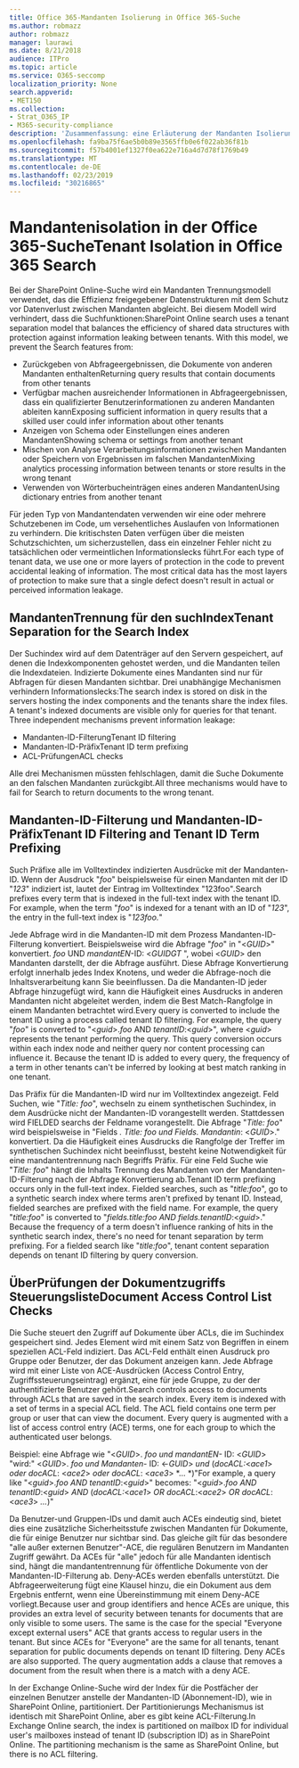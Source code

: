```yaml
---
title: Office 365-Mandanten Isolierung in Office 365-Suche
ms.author: robmazz
author: robmazz
manager: laurawi
ms.date: 8/21/2018
audience: ITPro
ms.topic: article
ms.service: O365-seccomp
localization_priority: None
search.appverid:
- MET150
ms.collection:
- Strat_O365_IP
- M365-security-compliance
description: 'Zusammenfassung: eine Erläuterung der Mandanten Isolierung in der Office 365-Suche.'
ms.openlocfilehash: fa9ba75f6ae5b0b89e3565ffb0e6f022ab36f81b
ms.sourcegitcommit: f57b4001ef1327f0ea622e716a4d7d78f1769b49
ms.translationtype: MT
ms.contentlocale: de-DE
ms.lasthandoff: 02/23/2019
ms.locfileid: "30216865"
---
```

# <a name="tenant-isolation-in-office-365-search"></a><span data-ttu-id="445d2-103">Mandantenisolation in der Office 365-Suche</span><span class="sxs-lookup"><span data-stu-id="445d2-103">Tenant Isolation in Office 365 Search</span></span>
<span data-ttu-id="445d2-p101">Bei der SharePoint Online-Suche wird ein Mandanten Trennungsmodell verwendet, das die Effizienz freigegebener Datenstrukturen mit dem Schutz vor Datenverlust zwischen Mandanten abgleicht. Bei diesem Modell wird verhindert, dass die Suchfunktionen:</span><span class="sxs-lookup"><span data-stu-id="445d2-p101">SharePoint Online search uses a tenant separation model that balances the efficiency of shared data structures with protection against information leaking between tenants. With this model, we prevent the Search features from:</span></span>
- <span data-ttu-id="445d2-106">Zurückgeben von Abfrageergebnissen, die Dokumente von anderen Mandanten enthalten</span><span class="sxs-lookup"><span data-stu-id="445d2-106">Returning query results that contain documents from other tenants</span></span>
- <span data-ttu-id="445d2-107">Verfügbar machen ausreichender Informationen in Abfrageergebnissen, dass ein qualifizierter Benutzerinformationen zu anderen Mandanten ableiten kann</span><span class="sxs-lookup"><span data-stu-id="445d2-107">Exposing sufficient information in query results that a skilled user could infer information about other tenants</span></span>
- <span data-ttu-id="445d2-108">Anzeigen von Schema oder Einstellungen eines anderen Mandanten</span><span class="sxs-lookup"><span data-stu-id="445d2-108">Showing schema or settings from another tenant</span></span>
- <span data-ttu-id="445d2-109">Mischen von Analyse Verarbeitungsinformationen zwischen Mandanten oder Speichern von Ergebnissen im falschen Mandanten</span><span class="sxs-lookup"><span data-stu-id="445d2-109">Mixing analytics processing information between tenants or store results in the wrong tenant</span></span>
- <span data-ttu-id="445d2-110">Verwenden von Wörterbucheinträgen eines anderen Mandanten</span><span class="sxs-lookup"><span data-stu-id="445d2-110">Using dictionary entries from another tenant</span></span>

<span data-ttu-id="445d2-p102">Für jeden Typ von Mandantendaten verwenden wir eine oder mehrere Schutzebenen im Code, um versehentliches Auslaufen von Informationen zu verhindern. Die kritischsten Daten verfügen über die meisten Schutzschichten, um sicherzustellen, dass ein einzelner Fehler nicht zu tatsächlichen oder vermeintlichen Informationslecks führt.</span><span class="sxs-lookup"><span data-stu-id="445d2-p102">For each type of tenant data, we use one or more layers of protection in the code to prevent accidental leaking of information. The most critical data has the most layers of protection to make sure that a single defect doesn't result in actual or perceived information leakage.</span></span>

## <a name="tenant-separation-for-the-search-index"></a><span data-ttu-id="445d2-113">MandantenTrennung für den suchIndex</span><span class="sxs-lookup"><span data-stu-id="445d2-113">Tenant Separation for the Search Index</span></span>
<span data-ttu-id="445d2-p103">Der Suchindex wird auf dem Datenträger auf den Servern gespeichert, auf denen die Indexkomponenten gehostet werden, und die Mandanten teilen die Indexdateien. Indizierte Dokumente eines Mandanten sind nur für Abfragen für diesen Mandanten sichtbar. Drei unabhängige Mechanismen verhindern Informationslecks:</span><span class="sxs-lookup"><span data-stu-id="445d2-p103">The search index is stored on disk in the servers hosting the index components and the tenants share the index files. A tenant's indexed documents are visible only for queries for that tenant. Three independent mechanisms prevent information leakage:</span></span>
- <span data-ttu-id="445d2-117">Mandanten-ID-Filterung</span><span class="sxs-lookup"><span data-stu-id="445d2-117">Tenant ID filtering</span></span>
- <span data-ttu-id="445d2-118">Mandanten-ID-Präfix</span><span class="sxs-lookup"><span data-stu-id="445d2-118">Tenant ID term prefixing</span></span>
- <span data-ttu-id="445d2-119">ACL-Prüfungen</span><span class="sxs-lookup"><span data-stu-id="445d2-119">ACL checks</span></span>

<span data-ttu-id="445d2-120">Alle drei Mechanismen müssten fehlschlagen, damit die Suche Dokumente an den falschen Mandanten zurückgibt.</span><span class="sxs-lookup"><span data-stu-id="445d2-120">All three mechanisms would have to fail for Search to return documents to the wrong tenant.</span></span>

## <a name="tenant-id-filtering-and-tenant-id-term-prefixing"></a><span data-ttu-id="445d2-121">Mandanten-ID-Filterung und Mandanten-ID-Präfix</span><span class="sxs-lookup"><span data-stu-id="445d2-121">Tenant ID Filtering and Tenant ID Term Prefixing</span></span>
<span data-ttu-id="445d2-p104">Such Präfixe alle im Volltextindex indizierten Ausdrücke mit der Mandanten-ID. Wenn der Ausdruck "*foo*" beispielsweise für einen Mandanten mit der ID "*123*" indiziert ist, lautet der Eintrag im Volltextindex "123foo"*.*</span><span class="sxs-lookup"><span data-stu-id="445d2-p104">Search prefixes every term that is indexed in the full-text index with the tenant ID. For example, when the term "*foo*" is indexed for a tenant with an ID of "*123*", the entry in the full-text index is "*123foo.*"</span></span>

<span data-ttu-id="445d2-p105">Jede Abfrage wird in die Mandanten-ID mit dem Prozess Mandanten-ID-Filterung konvertiert. Beispielsweise wird die Abfrage "*foo*" in "<*GUID*>" konvertiert. *foo* UND *mandantEN*-ID: <*GUID*_GT_ ", wobei <*GUID*> den Mandanten darstellt, der die Abfrage ausführt. Diese Abfrage Konvertierung erfolgt innerhalb jedes Index Knotens, und weder die Abfrage-noch die Inhaltsverarbeitung kann Sie beeinflussen. Da die Mandanten-ID jeder Abfrage hinzugefügt wird, kann die Häufigkeit eines Ausdrucks in anderen Mandanten nicht abgeleitet werden, indem die Best Match-Rangfolge in einem Mandanten betrachtet wird.</span><span class="sxs-lookup"><span data-stu-id="445d2-p105">Every query is converted to include the tenant ID using a process called tenant ID filtering. For example, the query "*foo*" is converted to "<*guid*>.*foo* AND *tenantID*:<*guid*>", where <*guid*> represents the tenant performing the query. This query conversion occurs within each index node and neither query nor content processing can influence it. Because the tenant ID is added to every query, the frequency of a term in other tenants can't be inferred by looking at best match ranking in one tenant.</span></span>

<span data-ttu-id="445d2-p106">Das Präfix für die Mandanten-ID wird nur im Volltextindex angezeigt. Feld Suchen, wie "*Title: foo*", wechseln zu einem synthetischen Suchindex, in dem Ausdrücke nicht der Mandanten-ID vorangestellt werden. Stattdessen wird FIELDED searchs der Feldname vorangestellt. Die Abfrage "*Title: foo*" wird beispielsweise in "Fields *. Title: foo und Fields. Mandantin*: <*GUID*>." konvertiert. Da die Häufigkeit eines Ausdrucks die Rangfolge der Treffer im synthetischen Suchindex nicht beeinflusst, besteht keine Notwendigkeit für eine mandantentrennung nach Begriffs Präfix. Für eine Feld Suche wie "*Title: foo*" hängt die Inhalts Trennung des Mandanten von der Mandanten-ID-Filterung nach der Abfrage Konvertierung ab.</span><span class="sxs-lookup"><span data-stu-id="445d2-p106">Tenant ID term prefixing occurs only in the full-text index. Fielded searches, such as "*title:foo*", go to a synthetic search index where terms aren't prefixed by tenant ID. Instead, fielded searches are prefixed with the field name. For example, the query "*title:foo*" is converted to "*fields.title:foo AND fields.tenantID*:<*guid*>." Because the frequency of a term doesn't influence ranking of hits in the synthetic search index, there's no need for tenant separation by term prefixing. For a fielded search like "*title:foo*", tenant content separation depends on tenant ID filtering by query conversion.</span></span>

## <a name="document-access-control-list-checks"></a><span data-ttu-id="445d2-134">ÜberPrüfungen der Dokumentzugriffs Steuerungsliste</span><span class="sxs-lookup"><span data-stu-id="445d2-134">Document Access Control List Checks</span></span>
<span data-ttu-id="445d2-p107">Die Suche steuert den Zugriff auf Dokumente über ACLs, die im Suchindex gespeichert sind. Jedes Element wird mit einem Satz von Begriffen in einem speziellen ACL-Feld indiziert. Das ACL-Feld enthält einen Ausdruck pro Gruppe oder Benutzer, der das Dokument anzeigen kann. Jede Abfrage wird mit einer Liste von ACE-Ausdrücken (Access Control Entry, Zugriffssteuerungseintrag) ergänzt, eine für jede Gruppe, zu der der authentifizierte Benutzer gehört.</span><span class="sxs-lookup"><span data-stu-id="445d2-p107">Search controls access to documents through ACLs that are saved in the search index. Every item is indexed with a set of terms in a special ACL field. The ACL field contains one term per group or user that can view the document. Every query is augmented with a list of access control entry (ACE) terms, one for each group to which the authenticated user belongs.</span></span>

<span data-ttu-id="445d2-139">Beispiel: eine Abfrage wie "<*GUID*>. *foo und mandantEN-* ID: <*GUID*> "wird:" <*GUID*>. *foo und Mandanten-* ID: <-*GUID*> *und* (*docACL:*<*ace1*> *oder docACL*: <*ace2*> *oder docACL*: <*ace3*> \*... \*)"</span><span class="sxs-lookup"><span data-stu-id="445d2-139">For example, a query like "<*guid*>.*foo AND tenantID*:<*guid*>" becomes: "<*guid*>.*foo AND tenantID*:<*guid*> *AND* (*docACL:*<*ace1*> *OR docACL*:<*ace2*> *OR docACL*:<*ace3*> *...*)"</span></span>

<span data-ttu-id="445d2-p108">Da Benutzer-und Gruppen-IDs und damit auch ACEs eindeutig sind, bietet dies eine zusätzliche Sicherheitsstufe zwischen Mandanten für Dokumente, die für einige Benutzer nur sichtbar sind. Das gleiche gilt für das besondere "alle außer externen Benutzer"-ACE, die regulären Benutzern im Mandanten Zugriff gewährt. Da ACEs für "alle" jedoch für alle Mandanten identisch sind, hängt die mandantentrennung für öffentliche Dokumente von der Mandanten-ID-Filterung ab. Deny-ACEs werden ebenfalls unterstützt. Die Abfrageerweiterung fügt eine Klausel hinzu, die ein Dokument aus dem Ergebnis entfernt, wenn eine Übereinstimmung mit einem Deny-ACE vorliegt.</span><span class="sxs-lookup"><span data-stu-id="445d2-p108">Because user and group identifiers and hence ACEs are unique, this provides an extra level of security between tenants for documents that are only visible to some users. The same is the case for the special "Everyone except external users" ACE that grants access to regular users in the tenant. But since ACEs for "Everyone" are the same for all tenants, tenant separation for public documents depends on tenant ID filtering. Deny ACEs are also supported. The query augmentation adds a clause that removes a document from the result when there is a match with a deny ACE.</span></span>

<span data-ttu-id="445d2-p109">In der Exchange Online-Suche wird der Index für die Postfächer der einzelnen Benutzer anstelle der Mandanten-ID (Abonnement-ID), wie in SharePoint Online, partitioniert. Der Partitionierungs Mechanismus ist identisch mit SharePoint Online, aber es gibt keine ACL-Filterung.</span><span class="sxs-lookup"><span data-stu-id="445d2-p109">In Exchange Online search, the index is partitioned on mailbox ID for individual user's mailboxes instead of tenant ID (subscription ID) as in SharePoint Online. The partitioning mechanism is the same as SharePoint Online, but there is no ACL filtering.</span></span>
